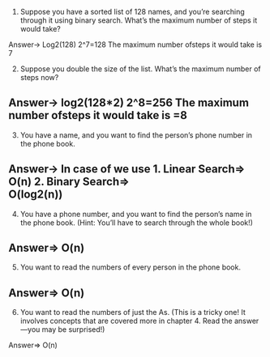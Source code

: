 1. Suppose you have a sorted list of 128 names, and you’re searching
through it using binary search. What’s the maximum number of
steps it would take?

Answer->
Log2(128)
2^7=128
The maximum number ofsteps it would take is 7

2. Suppose you double the size of the list. What’s the maximum
number of steps now?

Answer->
	log2(128*2)
	2^8=256
	The maximum number ofsteps it would take is =8
--------------------------------------------------------------------
3. You have a name, and you want to find the person’s phone number
in the phone book. 

Answer->
	In case of we use 
	1. Linear Search=>
			O(n)
	2. Binary Search=>    
			O(log2(n))
--------------------------------------------------------------------
4. You have a phone number, and you want to find the person’s name
in the phone book. (Hint: You’ll have to search through the whole
book!)

Answer=>
	O(n)
--------------------------------------------------------------------
5. You want to read the numbers of every person in the phone book.

Answer=>
	O(n)
--------------------------------------------------------------------
6. You want to read the numbers of just the As. (This is a tricky one!
It involves concepts that are covered more in chapter 4. Read the
answer—you may be surprised!)

Answer=>
	O(n)
